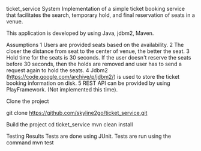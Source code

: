 ticket_service System
Implementation of a simple ticket booking service that facilitates the search, temporary hold, and
final reservation of seats in a venue.

This application is developed by using Java, jdbm2, Maven.

Assumptions
1 Users are provided seats based on the availability.
2 The closer the distance from seat to the center of venue, the better the seat.
3 Hold time for the seats is 30 seconds. If the user doesn't reserve the seats before 30 seconds, then the holds are removed
and user has to send a request again to hold the seats.
4 Jdbm2 (https://code.google.com/archive/p/jdbm2/) is used to store the ticket booking information on disk.
5 REST API can be provided by using PlayFramework. (Not implemented this time).

Clone the project

git clone https://github.com/skyline2go/ticket_service.git

Build the project
cd ticket_service
mvn clean install

Testing Results
Tests are done using JUnit. Tests are run using the command mvn test

